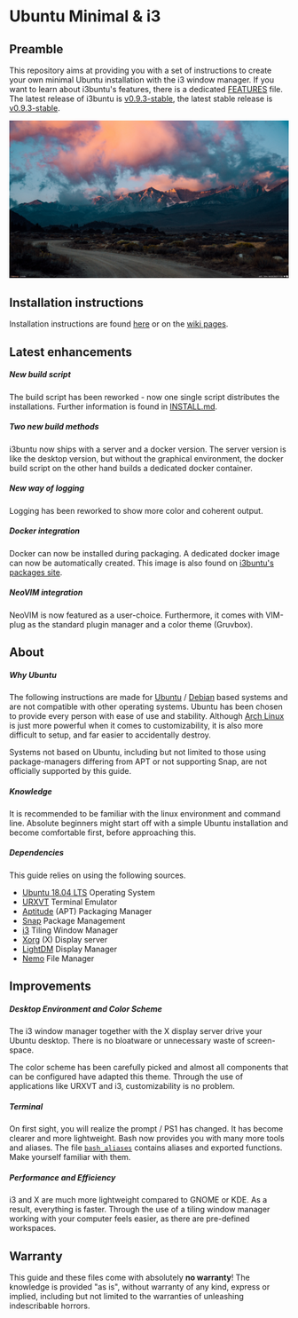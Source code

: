 # Ubuntu Minimal & i3

[//]: # (Serves an overview of i3buntu)
[//]: # (version 0.9.5)

## Preamble

This repository aims at providing you with a set of instructions to create your own minimal Ubuntu installation with the i3 window manager. If you want to learn about i3buntu's features, there is a dedicated [FEATURES](./resources/doc/FEATURES.adoc) file. The latest release of i3buntu is [v0.9.3-stable](https://github.com/aendeavor/i3buntu/releases/tag/v0.9.3-stable), the latest stable release is [v0.9.3-stable](https://github.com/aendeavor/i3buntu/releases/tag/v0.9.3-stable).

[![Desktop Theme](resources/doc/desktop_theme.png)](https://www.reddit.com/r/unixporn/)

## Installation instructions

Installation instructions are found [here](./INSTALL.md) or on the [wiki pages](https://github.com/aendeavor/i3buntu/wiki).

## Latest enhancements

##### New build script

The build script has been reworked - now one single script distributes the installations. Further information is found in [INSTALL.md](./INSTALL.md).

##### Two new build methods

i3buntu now ships with a server and a docker version. The server version is like the desktop version, but without the graphical environment, the docker build script on the other hand builds a dedicated docker container.

##### New way of logging

Logging has been reworked to show more color and coherent output.

##### Docker integration

Docker can now be installed during packaging. A dedicated docker image can now be automatically created. This image is also found on [i3buntu's packages site](https://github.com/aendeavor/i3buntu/packages).

##### NeoVIM integration

NeoVIM is now featured as a user-choice. Furthermore, it comes with VIM-plug as the standard plugin manager and a color theme (Gruvbox).

## About

##### Why Ubuntu

The following instructions are made for [Ubuntu](https://wiki.archlinux.org/index.php/Arch_compared_to_other_distributions#Ubuntu) / [Debian](https://wiki.archlinux.org/index.php/Arch_compared_to_other_distributions#General) based systems and are not compatible with other operating systems. Ubuntu has been chosen to provide every person with ease of use and stability. Although [Arch Linux](https://wiki.archlinux.org/index.php/Arch_Linux) is just more powerful when it comes to customizability, it is also more difficult to setup, and far easier to accidentally destroy.

Systems not based on Ubuntu, including but not limited to those using package-managers differing from APT or not supporting Snap, are not officially supported by this guide.

##### Knowledge

It is recommended to be familiar with the linux environment and command line. Absolute beginners might start off with a simple Ubuntu installation and become comfortable first, before approaching this.

##### Dependencies

This guide relies on using the following sources.

* [Ubuntu 18.04 LTS](http://releases.ubuntu.com/18.04/) Operating System
* [URXVT](https://wiki.archlinux.org/index.php/Rxvt-unicode) Terminal Emulator
* [Aptitude](https://wiki.debian.org/Aptitude) (APT) Packaging Manager
* [Snap](https://wiki.archlinux.org/index.php/Snap) Package Management
* [i3](https://wiki.archlinux.org/index.php/I3) Tiling Window Manager
* [Xorg](https://wiki.archlinux.org/index.php/Xorg) (X) Display server
* [LightDM](https://wiki.archlinux.org/index.php/LightDM) Display Manager
* [Nemo](https://wiki.archlinux.org/index.php/Nemo) File Manager

## Improvements

##### Desktop Environment and Color Scheme

The i3 window manager together with the X display server drive your Ubuntu desktop. There is no bloatware or unnecessary waste of screen-space.

The color scheme has been carefully picked and almost all components that can be configured have adapted this theme. Through the use of applications like URXVT and i3, customizability is no problem.

##### Terminal

On first sight, you will realize the prompt / PS1 has changed. It has become clearer and more lightweight. Bash now provides you with many more tools and aliases. The file [`bash_aliases`](resources/bash/.bash_aliases) contains aliases and exported functions. Make yourself familiar with them.

##### Performance and Efficiency

i3 and X are much more lightweight compared to GNOME or KDE. As a result, everything is faster. Through the use of a tiling window manager working with your computer feels easier, as there are pre-defined workspaces.

## Warranty

This guide and these files come with absolutely **no warranty**! The knowledge is provided "as is", without warranty of any kind, express or implied, including but not limited to the warranties of unleashing indescribable horrors.
